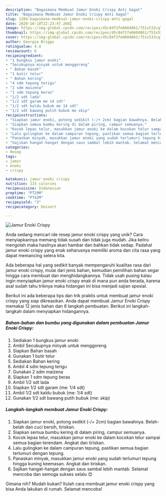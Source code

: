 ```yaml
---
description: "Bagaimana Membuat Jamur Enoki Crispy Anti Gagal"
title: "Bagaimana Membuat Jamur Enoki Crispy Anti Gagal"
slug: 1204-bagaimana-membuat-jamur-enoki-crispy-anti-gagal
date: 2020-10-18T22:23:47.268Z
image: https://img-global.cpcdn.com/recipes/45c84f2fe0604861/751x532cq70/jamur-enoki-crispy-foto-resep-utama.jpg
thumbnail: https://img-global.cpcdn.com/recipes/45c84f2fe0604861/751x532cq70/jamur-enoki-crispy-foto-resep-utama.jpg
cover: https://img-global.cpcdn.com/recipes/45c84f2fe0604861/751x532cq70/jamur-enoki-crispy-foto-resep-utama.jpg
author: Georgia Briggs
ratingvalue: 4.4
reviewcount: 6
recipeingredient:
- "1 bungkus jamur enoki"
- "Secukupnya minyak untuk menggoreng"
- " Bahan basah"
- "1 butir telur"
- " Bahan kering"
- "4 sdm tepung terigu"
- "2 sdm maizena"
- "1 sdm tepung beras"
- "1/2 sdt lada"
- "1/2 sdt garam me 14 sdt"
- "1/2 sdt kaldu bubuk me 14 sdt"
- "1/2 sdt bawang putih bubuk me skip"
recipeinstructions:
- "Siapkan jamur enoki, potong sedikit (-/+ 2cm) bagian bawahnya. Belah-belah dan cuci bersih, tiriskan."
- "Siapkan semua bumbu kering di dalam piring, campur semuanya."
- "Kocok lepas telur, masukkan jamur enoki ke dalam kocokan telur sampai semua bagian terendam. Angkat dan tiriskan."
- "Lalu gulingkan ke dalam campuran tepung, pastikan semua bagian terlumuri dengan tepung."
- "Panaskan minyak, masukkan jamur enoki yang sudah terlumuri tepung hingga kuning keemasan. Angkat dan tiriskan."
- "Sajikan hangat-hangat dengan saus sambal lebih mantab. Selamat mencoba dan semoga sukses selalu 😊"
categories:
- Resep
tags:
- jamur
- enoki
- crispy

katakunci: jamur enoki crispy 
nutrition: 133 calories
recipecuisine: Indonesian
preptime: "PT29M"
cooktime: "PT42M"
recipeyield: "3"
recipecategory: Dessert

---
```



![Jamur Enoki Crispy](https://img-global.cpcdn.com/recipes/45c84f2fe0604861/751x532cq70/jamur-enoki-crispy-foto-resep-utama.jpg)

Anda sedang mencari ide resep jamur enoki crispy yang unik? Cara menyiapkannya memang tidak susah dan tidak juga mudah. Jika keliru mengolah maka hasilnya akan hambar dan bahkan tidak sedap. Padahal jamur enoki crispy yang enak seharusnya memiliki aroma dan cita rasa yang dapat memancing selera kita.



Ada beberapa hal yang sedikit banyak mempengaruhi kualitas rasa dari jamur enoki crispy, mulai dari jenis bahan, kemudian pemilihan bahan segar hingga cara membuat dan menghidangkannya. Tidak usah pusing kalau ingin menyiapkan jamur enoki crispy enak di mana pun anda berada, karena asal sudah tahu triknya maka hidangan ini bisa menjadi sajian spesial.


Berikut ini ada beberapa tips dan trik praktis untuk membuat jamur enoki crispy yang siap dikreasikan. Anda dapat membuat Jamur Enoki Crispy memakai 12 jenis bahan dan 6 langkah pembuatan. Berikut ini langkah-langkah dalam menyiapkan hidangannya.

<!--inarticleads1-->

##### Bahan-bahan dan bumbu yang digunakan dalam pembuatan Jamur Enoki Crispy:

1. Sediakan 1 bungkus jamur enoki
1. Ambil Secukupnya minyak untuk menggoreng
1. Siapkan  Bahan basah
1. Gunakan 1 butir telur
1. Sediakan  Bahan kering
1. Ambil 4 sdm tepung terigu
1. Gunakan 2 sdm maizena
1. Siapkan 1 sdm tepung beras
1. Ambil 1/2 sdt lada
1. Siapkan 1/2 sdt garam (me: 1/4 sdt)
1. Ambil 1/2 sdt kaldu bubuk (me: 1/4 sdt)
1. Gunakan 1/2 sdt bawang putih bubuk (me: skip)




<!--inarticleads2-->

##### Langkah-langkah membuat Jamur Enoki Crispy:

1. Siapkan jamur enoki, potong sedikit (-/+ 2cm) bagian bawahnya. Belah-belah dan cuci bersih, tiriskan.
1. Siapkan semua bumbu kering di dalam piring, campur semuanya.
1. Kocok lepas telur, masukkan jamur enoki ke dalam kocokan telur sampai semua bagian terendam. Angkat dan tiriskan.
1. Lalu gulingkan ke dalam campuran tepung, pastikan semua bagian terlumuri dengan tepung.
1. Panaskan minyak, masukkan jamur enoki yang sudah terlumuri tepung hingga kuning keemasan. Angkat dan tiriskan.
1. Sajikan hangat-hangat dengan saus sambal lebih mantab. Selamat mencoba dan semoga sukses selalu 😊




Gimana nih? Mudah bukan? Itulah cara membuat jamur enoki crispy yang bisa Anda lakukan di rumah. Selamat mencoba!
